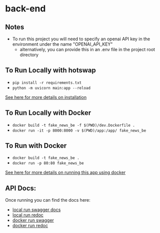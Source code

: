 # back-end

## Notes
- To run this project you will need to specify an openai API key in the environment under the name "OPENAI_API_KEY"
    - alternatively, you can provide this in an .env file in the project root directory

## To Run Locally with hotswap
- `pip install -r requirements.txt`
- `python -m uvicorn main:app --reload`

[See here for more details on installation](https://fastapi.tiangolo.com/tutorial/first-steps/)

## To Run Locally with Docker
- `docker build -t fake_news_be -f $(PWD)/dev.Dockerfile .`
- `docker run -it -p 8000:8000 -v $(PWD)/app:/app/ fake_news_be`

## To Run with Docker
- `docker build -t fake_news_be .`
- `docker run -p 80:80 fake_news_be`

[See here for more details on running this app using docker](https://fastapi.tiangolo.com/deployment/docker/)


## API Docs:
Once running you can find the docs here:
- [local run swagger docs](http://localhost:8000/docs)
- [local run redoc](http://localhost:8000/redoc)
- [docker run swagger](http://localhost:8000/docs)
- [docker run redoc](http://localhost:8000/redoc)
